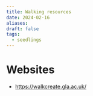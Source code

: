 ```yaml
---
title: Walking resources
date: 2024-02-16
aliases: 
draft: false
tags:
  - seedlings
---
```

# Websites

- https://walkcreate.gla.ac.uk/
